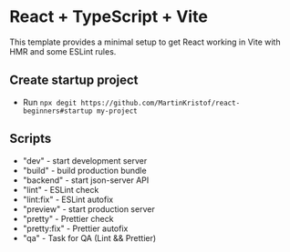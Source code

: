 # React + TypeScript + Vite

This template provides a minimal setup to get React working in Vite with HMR and some ESLint rules.

## Create startup project

- Run `npx degit https://github.com/MartinKristof/react-beginners#startup my-project`

## Scripts

- "dev" - start development server
- "build" - build production bundle
- "backend" - start json-server API
- "lint" - ESLint check
- "lint:fix" - ESLint autofix
- "preview" - start production server
- "pretty" - Prettier check
- "pretty:fix" - Prettier autofix
- "qa" - Task for QA (Lint && Prettier)
